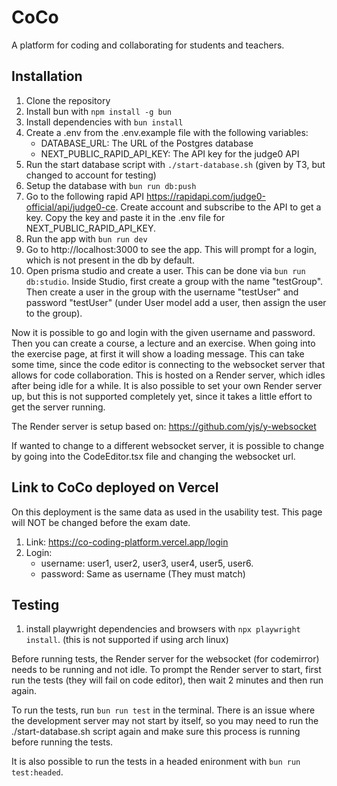 # CoCo

A platform for coding and collaborating for students and teachers.

## Installation

1. Clone the repository
2. Install bun with `npm install -g bun`
3. Install dependencies with `bun install`
4. Create a .env from the .env.example file with the following variables:
   - DATABASE_URL: The URL of the Postgres database
   - NEXT_PUBLIC_RAPID_API_KEY: The API key for the judge0 API
5. Run the start database script with `./start-database.sh` (given by T3, but changed to account for testing)
6. Setup the database with `bun run db:push`
7. Go to the following rapid API https://rapidapi.com/judge0-official/api/judge0-ce. Create account and subscribe to the API to get a key. Copy the key and paste it in the .env file for NEXT_PUBLIC_RAPID_API_KEY.
8. Run the app with `bun run dev`
9. Go to http://localhost:3000 to see the app. This will prompt for a login, which is not present in the db by default.
10. Open prisma studio and create a user. This can be done via `bun run db:studio`. Inside Studio, first create a group with the name "testGroup". Then create a user in the group with the username "testUser" and password "testUser" (under User model add a user, then assign the user to the group).

Now it is possible to go and login with the given username and password. Then you can create a course, a lecture and an exercise. When going into the exercise page, at first it will show a loading message. This can take some time, since the code editor is connecting to the websocket server that allows for code collaboration. This is hosted on a Render server, which idles after being idle for a while. It is also possible to set your own Render server up, but this is not supported completely yet, since it takes a little effort to get the server running.

The Render server is setup based on:
<https://github.com/yjs/y-websocket>

If wanted to change to a different websocket server, it is possible to change by going into the CodeEditor.tsx file and changing the websocket url.

## Link to CoCo deployed on Vercel
On this deployment is the same data as used in the usability test. This page will NOT be changed before the exam date.
1. Link: https://co-coding-platform.vercel.app/login
2. Login:
   - username: user1, user2, user3, user4, user5, user6.
   - password: Same as username (They must match)


## Testing

1. install playwright dependencies and browsers with `npx playwright install`. (this is not supported if using arch linux)

Before running tests, the Render server for the websocket (for codemirror) needs to be running and not idle. To prompt the Render server to start, first run the tests (they will fail on code editor), then wait 2 minutes and then run again.


To run the tests, run `bun run test` in the terminal. There is an issue where the development server may not start by itself, so you may need to run the ./start-database.sh script again and make sure this process is running before running the tests.

It is also possible to run the tests in a headed enironment with `bun run test:headed`.
